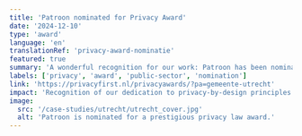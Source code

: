 ```yaml
---
title: 'Patroon nominated for Privacy Award'
date: '2024-12-10'
type: 'award'
language: 'en'
translationRef: 'privacy-award-nominatie'
featured: true
summary: 'A wonderful recognition for our work: Patroon has been nominated for the Privacy Awards 2024. The nomination underlines our progressive approach in protecting privacy within the public sector.'
labels: ['privacy', 'award', 'public-sector', 'nomination']
link: 'https://privacyfirst.nl/privacyawards/?pa=gemeente-utrecht'
impact: 'Recognition of our dedication to privacy-by-design principles in digital transformation projects'
image:
  src: '/case-studies/utrecht/utrecht_cover.jpg'
  alt: 'Patroon is nominated for a prestigious privacy law award.'
---
```

